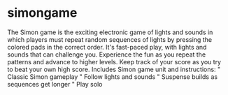 # simongame
The Simon game is the exciting electronic game of lights and sounds in which players must repeat random sequences of lights by pressing the colored pads in the correct order. It's fast-paced play, with lights and sounds that can challenge you. Experience the fun as you repeat the patterns and advance to higher levels. Keep track of your score as you try to beat your own high score.
Includes Simon game unit and instructions:
" Classic Simon gameplay
" Follow lights and sounds
" Suspense builds as sequences get longer
" Play solo
